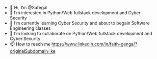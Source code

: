 - 👋 Hi, I’m @Safegal
- 👀 I’m interested in Python/Web fullstack development and Cyber Security
- 🌱 I’m currently learning Cyber Security and about to begain Software Engineering classes
- 💞️ I’m looking to collaborate on Python/Web fullstack development and Cyber Security
- 📫 How to reach me https://www.linkedin.com/in/faith-genga/?originalSubdomain=ke

<!---
Safegal/Safegal is a ✨ special ✨ repository because its `README.md` (this file) appears on your GitHub profile.
You can click the Preview link to take a look at your changes.
--->
